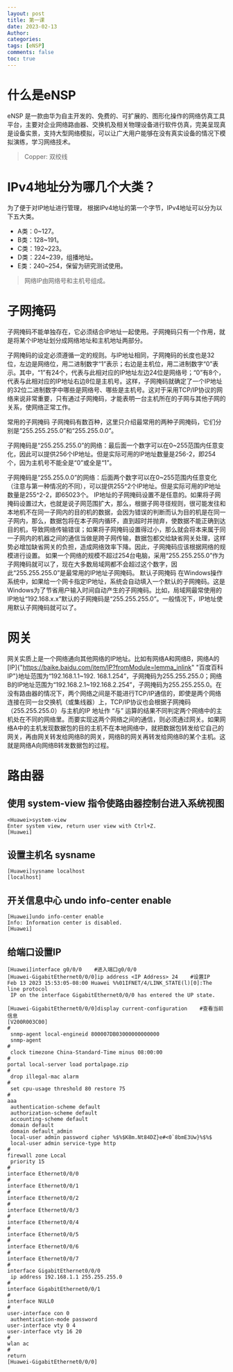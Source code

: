 ```yaml
---
layout: post
title: 第一课
date: 2023-02-13
Author: 
categories: 
tags: [eNSP]
comments: false
toc: true
---
```


# 什么是eNSP

eNSP 是一款由华为自主开发的、免费的、可扩展的、图形化操作的网络仿真工具平台，主要对企业网络路由器、交换机及相关物理设备进行软件仿真，完美呈现真是设备实景，支持大型网络模拟，可以让广大用户能够在没有真实设备的情况下模拟演练，学习网络技术。
> Copper: 双绞线

# IPv4地址分为哪几个大类？

为了便于对IP地址进行管理， 根据IPv4地址的第一个字节，IPv4地址可以分为以下五大类。
* A类：0~127。
* B类：128~191。
* C类：192~223。
* D类：224~239，组播地址。
* E类：240~254，保留为研究测试使用。
> 网络IP由网络号和主机号组成。

# 子网掩码

子网掩码不能单独存在，它必须结合IP地址一起使用。子网掩码只有一个作用，就是将某个IP地址划分成网络地址和主机地址两部分。

子网掩码的设定必须遵循一定的规则。与IP地址相同，子网掩码的长度也是32位，左边是网络位，用二进制数字“1”表示；右边是主机位，用二进制数字“0”表示。其中，“1”有24个，代表与此相对应的IP地址左边24位是网络号；“0”有8个，代表与此相对应的IP地址右边8位是主机号。这样，子网掩码就确定了一个IP地址的32位二进制数字中哪些是网络号、哪些是主机号。这对于采用TCP/IP协议的网络来说非常重要，只有通过子网掩码，才能表明一台主机所在的子网与其他子网的关系，使网络正常工作。

常用的子网掩码 子网掩码有数百种，这里只介绍最常用的两种子网掩码，它们分别是“255.255.255.0”和“255.255.0.0”。

子网掩码是“255.255.255.0”的网络：最后面一个数字可以在0~255范围内任意变化，因此可以提供256个IP地址。但是实际可用的IP地址数量是256-2，即254个，因为主机号不能全是“0”或全是“1”。

子网掩码是“255.255.0.0”的网络：后面两个数字可以在0~255范围内任意变化（注意与第一种情况的不同），可以提供255^2个IP地址。但是实际可用的IP地址数量是255^2-2，即65023个。 IP地址的子网掩码设置不是任意的。如果将子网掩码设置过大，也就是说子网范围扩大，那么，根据子网寻径规则，很可能发往和本地机不在同一子网内的目的机的数据，会因为错误的判断而认为目的机是在同一子网内，那么，数据包将在本子网内循环，直到超时并抛弃，使数据不能正确到达目的机，导致网络传输错误；如果将子网掩码设置得过小，那么就会将本来属于同一子网内的机器之间的通信当做是跨子网传输，数据包都交给缺省网关处理，这样势必增加缺省网关的负担，造成网络效率下降。因此，子网掩码应该根据网络的规模进行设置。 如果一个网络的规模不超过254台电脑，采用“255.255.255.0”作为子网掩码就可以了，现在大多数局域网都不会超过这个数字，因此“255.255.255.0”是最常用的IP地址子网掩码。 默认子网掩码 在Windows操作系统中，如果给一个网卡指定IP地址，系统会自动填入一个默认的子网掩码。这是Windows为了节省用户输入时间自动产生的子网掩码。比如，局域网最常使用的IP地址“192.168.x.x”默认的子网掩码是“255.255.255.0”。一般情况下，IP地址使用默认子网掩码就可以了。

# 网关

网关实质上是一个网络通向其他网络的IP地址。比如有网络A和网络B，网络A的[IP]{"https://baike.baidu.com/item/IP?fromModule=lemma_inlink" "百度百科 IP"}地址范围为“192.168.1.1~192. 168.1.254”，子网掩码为255.255.255.0；网络B的IP地址范围为“192.168.2.1~192.168.2.254”，子网掩码为255.255.255.0。在没有路由器的情况下，两个网络之间是不能进行TCP/IP通信的，即使是两个网络连接在同一台交换机（或集线器）上，TCP/IP协议也会根据子网掩码（255.255.255.0）与主机的IP 地址作 “与” 运算的结果不同判定两个网络中的主机处在不同的网络里。而要实现这两个网络之间的通信，则必须通过网关。如果网络A中的主机发现数据包的目的主机不在本地网络中，就把数据包转发给它自己的网关，再由网关转发给网络B的网关，网络B的网关再转发给网络B的某个主机。这就是网络A向网络B转发数据包的过程。

# 路由器

## 使用 system-view 指令使路由器控制台进入系统视图

	<Huawei>system-view
	Enter system view, return user view with Ctrl+Z.
	[Huawei]

## 设置主机名 sysname

	[Huawei]sysname localhost
	[localhost]

## 开关信息中心 undo info-center enable

	[Huawei]undo info-center enable
	Info: Information center is disabled. 
	[Huawei]

## 给端口设置IP

```shell
[Huawei]interface g0/0/0    #进入端口g0/0/0
[Huawei-GigabitEthernet0/0/0]ip address <IP Address> 24    #设置IP
Feb 13 2023 15:53:05-08:00 Huawei %%01IFNET/4/LINK_STATE(l)[0]:The line protocol
 IP on the interface GigabitEthernet0/0/0 has entered the UP state. 

[Huawei-GigabitEthernet0/0/0]display current-configuration    #查看当前信息
[V200R003C00]
#
 snmp-agent local-engineid 800007DB03000000000000
 snmp-agent 
#
 clock timezone China-Standard-Time minus 08:00:00
#
portal local-server load portalpage.zip
#
 drop illegal-mac alarm
#
 set cpu-usage threshold 80 restore 75
#
aaa 
 authentication-scheme default
 authorization-scheme default
 accounting-scheme default
 domain default 
 domain default_admin 
 local-user admin password cipher %$%$K8m.Nt84DZ}e#<0`8bmE3Uw}%$%$
 local-user admin service-type http
#
firewall zone Local
 priority 15
#
interface Ethernet0/0/0
#
interface Ethernet0/0/1
#
interface Ethernet0/0/2
#
interface Ethernet0/0/3
#
interface Ethernet0/0/4
#
interface Ethernet0/0/5
#
interface Ethernet0/0/6
#
interface Ethernet0/0/7
#
interface GigabitEthernet0/0/0
 ip address 192.168.1.1 255.255.255.0 
#
interface GigabitEthernet0/0/1
#
interface NULL0
#
user-interface con 0
 authentication-mode password
user-interface vty 0 4
user-interface vty 16 20
#
wlan ac
#
return
[Huawei-GigabitEthernet0/0/0]
```

